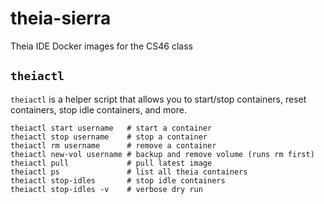 # theia-sierra

Theia IDE Docker images for the CS46 class

## `theiactl`

`theiactl` is a helper script that allows you to start/stop containers, reset containers, stop idle containers, and more.

```
theiactl start username   # start a container
theiactl stop username    # stop a container
theiactl rm username      # remove a container
theiactl new-vol username # backup and remove volume (runs rm first)
theiactl pull             # pull latest image
theiactl ps               # list all theia containers
theiactl stop-idles       # stop idle containers
theiactl stop-idles -v    # verbose dry run
```
